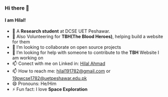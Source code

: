 ### Hi there 👋
#### I am Hilal!


- 🌱 A **Research student** at DCSE UET Peshawar.
- 🌱 Also Volunteering for **TBH(The Blood Heroes)**, helping build a website for them
- 👯 I’m looking to collaborate on open source projects
- 🤔 I’m looking for help with someone to contribute to the **TBH** Website I am working on
- 📫 Conect with me on Linked in: [Hilal Ahmad](https://www.linkedin.com/in/hilal-ahmad-a70a6b229/)
- 📫 How to reach me: hilal191782@gmail.com or 19pwcse1782@uetpeshawar.edu.pk
- 😄 Pronouns: He/Him
- ⚡ Fun fact: I love **Space Exploration**
